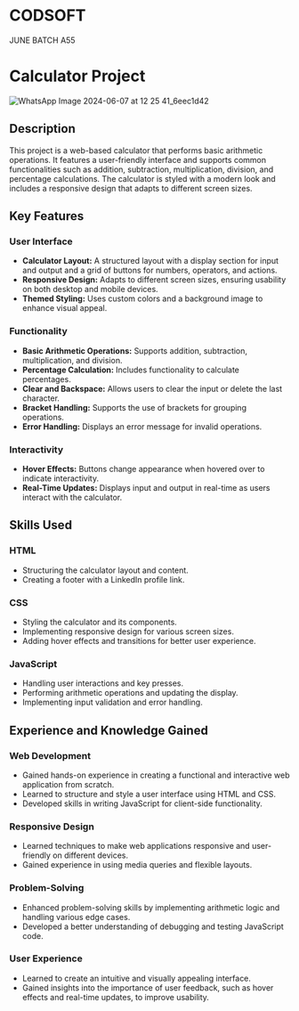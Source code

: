 # CODSOFT
 JUNE BATCH A55
# Calculator Project

![WhatsApp Image 2024-06-07 at 12 25 41_6eec1d42](https://github.com/chandrikaamara/CODSOFT/assets/168979438/bb0505ae-66a0-403f-beab-164ec4ff2846)


## Description
This project is a web-based calculator that performs basic arithmetic operations. It features a user-friendly interface and supports common functionalities such as addition, subtraction, multiplication, division, and percentage calculations. The calculator is styled with a modern look and includes a responsive design that adapts to different screen sizes.

## Key Features

### User Interface

- **Calculator Layout:** A structured layout with a display section for input and output and a grid of buttons for numbers, operators, and actions.
- **Responsive Design:** Adapts to different screen sizes, ensuring usability on both desktop and mobile devices.
- **Themed Styling:** Uses custom colors and a background image to enhance visual appeal.

### Functionality

- **Basic Arithmetic Operations:** Supports addition, subtraction, multiplication, and division.
- **Percentage Calculation:** Includes functionality to calculate percentages.
- **Clear and Backspace:** Allows users to clear the input or delete the last character.
- **Bracket Handling:** Supports the use of brackets for grouping operations.
- **Error Handling:** Displays an error message for invalid operations.

### Interactivity

- **Hover Effects:** Buttons change appearance when hovered over to indicate interactivity.
- **Real-Time Updates:** Displays input and output in real-time as users interact with the calculator.

## Skills Used

### HTML

- Structuring the calculator layout and content.
- Creating a footer with a LinkedIn profile link.

### CSS

- Styling the calculator and its components.
- Implementing responsive design for various screen sizes.
- Adding hover effects and transitions for better user experience.

### JavaScript

- Handling user interactions and key presses.
- Performing arithmetic operations and updating the display.
- Implementing input validation and error handling.

## Experience and Knowledge Gained

### Web Development

- Gained hands-on experience in creating a functional and interactive web application from scratch.
- Learned to structure and style a user interface using HTML and CSS.
- Developed skills in writing JavaScript for client-side functionality.

### Responsive Design

- Learned techniques to make web applications responsive and user-friendly on different devices.
- Gained experience in using media queries and flexible layouts.

### Problem-Solving

- Enhanced problem-solving skills by implementing arithmetic logic and handling various edge cases.
- Developed a better understanding of debugging and testing JavaScript code.

### User Experience

- Learned to create an intuitive and visually appealing interface.
- Gained insights into the importance of user feedback, such as hover effects and real-time updates, to improve usability.
